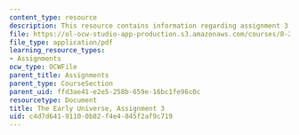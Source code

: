 ```yaml
---
content_type: resource
description: This resource contains information regarding assignment 3.
file: https://ol-ocw-studio-app-production.s3.amazonaws.com/courses/8-286-the-early-universe-fall-2013/c4d7d64191100b82f4e4845f2af9c719_MIT8_286F13_ps3.pdf
file_type: application/pdf
learning_resource_types:
- Assignments
ocw_type: OCWFile
parent_title: Assignments
parent_type: CourseSection
parent_uid: ffd3ae41-e2e5-258b-659e-16bc1fe96c0c
resourcetype: Document
title: The Early Universe, Assignment 3
uid: c4d7d641-9110-0b82-f4e4-845f2af9c719
---
```

